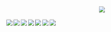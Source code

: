 <h1 align="center"><img src="https://github.com/KrAkeN806/profile-svg/blob/main/profile-name-github.svg"/></h1>

<div>
<img align="left" src="https://github-readme-stats.vercel.app/api?username=KrAkeN806&show_icons=true&theme=tokyonight" />
<img align="left" src="https://github-readme-stats.vercel.app/api/top-langs/?username=KrAkeN806&layout=compact" />
</div>
<div>
<img align="left" src="https://img.shields.io/badge/javascript-%23323330.svg?style=for-the-badge&logo=javascript&logoColor=%23F7DF1E"/>
<img align="left" src="https://img.shields.io/badge/react-%2320232a.svg?style=for-the-badge&logo=react&logoColor=%2361DAFB"/>
<img align="left" src="https://img.shields.io/badge/redux-%23593d88.svg?style=for-the-badge&logo=redux&logoColor=white"/>
<img align="left" src="https://img.shields.io/badge/html5-%23E34F26.svg?style=for-the-badge&logo=html5&logoColor=white"/>
<img align="left" src="https://img.shields.io/badge/css3-%231572B6.svg?style=for-the-badge&logo=css3&logoColor=white"/>
</div>

